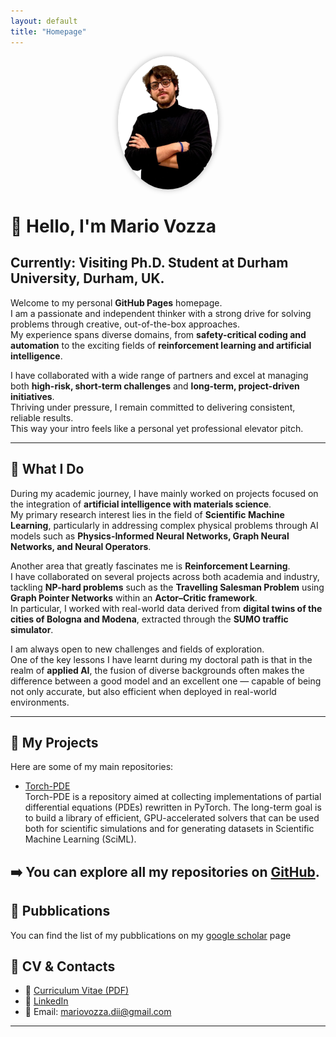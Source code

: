 ```yaml
---
layout: default
title: "Homepage"
---
```

<p align="center">
  <img src="assets/images/photo.png" alt="My profile picture" width="160" style="border-radius: 50%; box-shadow: 0 0 10px rgba(0,0,0,0.3);" />
</p>

# 👋 Hello, I'm Mario Vozza
## **Currently: Visiting Ph.D. Student at Durham University, Durham, UK**.

Welcome to my personal **GitHub Pages** homepage.  
I am a passionate and independent thinker with a strong drive for solving problems through creative, out-of-the-box approaches.  
My experience spans diverse domains, from **safety-critical coding and automation** to the exciting fields of **reinforcement learning and artificial intelligence**.  

I have collaborated with a wide range of partners and excel at managing both **high-risk, short-term challenges** and **long-term, project-driven initiatives**.  
Thriving under pressure, I remain committed to delivering consistent, reliable results.  
This way your intro feels like a personal yet professional elevator pitch.

---


## 🚀 What I Do
During my academic journey, I have mainly worked on projects focused on the integration of **artificial intelligence with materials science**.  
My primary research interest lies in the field of **Scientific Machine Learning**, particularly in addressing complex physical problems through AI models such as **Physics-Informed Neural Networks, Graph Neural Networks, and Neural Operators**.  

Another area that greatly fascinates me is **Reinforcement Learning**.  
I have collaborated on several projects across both academia and industry, tackling **NP-hard problems** such as the **Travelling Salesman Problem** using **Graph Pointer Networks** within an **Actor–Critic framework**.  
In particular, I worked with real-world data derived from **digital twins of the cities of Bologna and Modena**, extracted through the **SUMO traffic simulator**.  

I am always open to new challenges and fields of exploration.  
One of the key lessons I have learnt during my doctoral path is that in the realm of **applied AI**, the fusion of diverse backgrounds often makes the difference between a good model and an excellent one — capable of being not only accurate, but also efficient when deployed in real-world environments.

---

## 📂 My Projects

Here are some of my main repositories:

- [Torch-PDE](https://github.com/mariovozza/TorchPDE.git)  
  Torch-PDE is a repository aimed at collecting implementations of partial differential equations (PDEs) rewritten in PyTorch. The long-term goal is to build a library of efficient, GPU-accelerated      solvers that can be used both for scientific simulations and for generating datasets in Scientific Machine Learning (SciML).

➡️ You can explore all my repositories on [GitHub](https://github.com/mariovozza).  
---
## 📄 Pubblications
You can find the list of my pubblications on my [google scholar](https://scholar.google.com/citations?user=ufFHOIkAAAAJ&hl=it&oi=ao) page
## 📄 CV & Contacts

- 📑 [Curriculum Vitae (PDF)](cv.pdf)
- 💼 [LinkedIn](https://www.linkedin.com/in/mario-vozza-875417183/)
- 📧 Email: mariovozza.dii@gmail.com  

---
